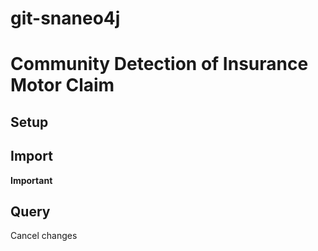 # git-snaneo4j
# Community Detection of Insurance Motor Claim



## Setup

## Import

**Important**

## Query
Cancel changes
